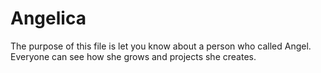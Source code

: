 # Angelica
The purpose of this file is let you know about a person who called Angel. Everyone can see how she grows and projects she creates.
